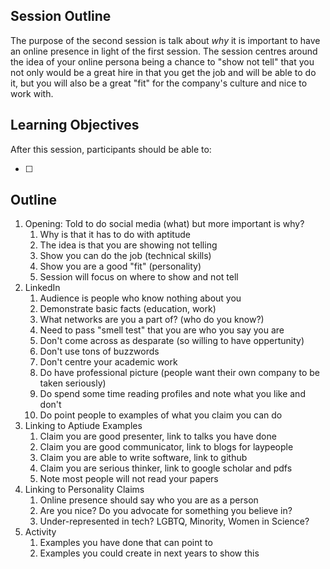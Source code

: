 ## Session Outline

The purpose of the second session is talk about _why_ it is important to have an online presence in light of the first session.
The session centres around the idea of your online persona being a chance to "show not tell" that you not only would be a great hire in that you get the job and will be able to do it, but you will also be a great "fit" for the company's culture and nice to work with.

## Learning Objectives

After this session, participants should be able to:

* [ ] 

## Outline

1. Opening: Told to do social media (what) but more important is why?
    1. Why is that it has to do with aptitude
    2. The idea is that you are showing not telling 
    3. Show you can do the job (technical skills)
    4. Show you are a good "fit" (personality)
    5. Session will focus on where to show and not tell 
2. LinkedIn
    1. Audience is people who know nothing about you
    2. Demonstrate basic facts (education, work) 
    3. What networks are you a part of? (who do you know?) 
    4. Need to pass "smell test" that you are who you say you are
    5. Don't come across as desparate (so willing to have oppertunity)
    6. Don't use tons of buzzwords 
    7. Don't centre your academic work 
    8. Do have professional picture (people want their own company to be taken seriously) 
    9. Do spend some time reading profiles and note what you like and don't
    10. Do point people to examples of what you claim you can do
3. Linking to Aptiude Examples
    1. Claim you are good presenter, link to talks you have done
    2. Claim you are good communicator, link to blogs for laypeople
    3. Claim you are able to write software, link to github
    4. Claim you are serious thinker, link to google scholar and pdfs
    5. Note most people will not read your papers
4. Linking to Personality Claims
    1. Online presence should say who you are as a person
    2. Are you nice? Do you advocate for something you believe in?
    3. Under-represented in tech? LGBTQ, Minority, Women in Science?
5. Activity
    1. Examples you have done that can point to
    2. Examples you could create in next years to show this 

 
